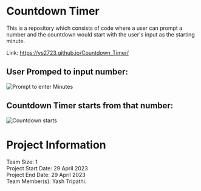 # Countdown Timer
This is a repository which consists of code where a user can prompt a number and the countdown would start with the user's input as the starting minute.

Link: https://ys2723.github.io/Countdown_Timer/

## User Promped to input number: 

![Prompt to enter Minutes](https://i.postimg.cc/nzp11KYx/Screenshot-16865.png)

## Countdown Timer starts from that number: 

![Countdown starts](https://i.postimg.cc/rFx3gj50/Screenshot-16866.png)

##
# Project Information
Team Size: 1 <br/>
Project Start Date: 29 April 2023 <br/>
Project End Date: 29 April 2023 <br/>
Team Member(s): Yash Tripathi.
